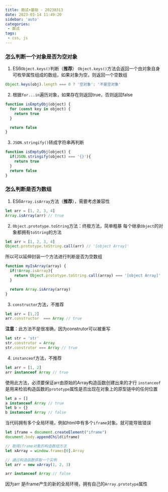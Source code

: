 ```yaml
---
title: 面试+基础 - 20230313
date: 2023-03-14 11:49:20
sidebar: 'auto'
categories: 
 - 面试
tags: 
 - css, js
---
```


### 怎么判断一个对象是否为空对象
1. ES6`Object.keys()`判断（**推荐**）
`Object.keys()`方法会返回一个由对象自身可枚举属性组成的数组，如果对象为空，则返回一个空数组
```JavaScript
Object.keys(obj).length === 0 ? '空对象': '不是空对象'
```

2. 根据`for...in`遍历对象，如果存在则返回true，否则返回false
```JavaScript
function isEmptyObj(object) {
  for (const key in object) {
    return true
  }

  return false
}
```

3. `JSON.stringify()`转成字符串再判断
```JavaScript
function isEmptyObj(object) {
  if(JSON.stringify(object) === '{}'){
    return true
  }
  return false
}
```

### 怎么判断是否为数组
1. ES6`Array.isArray`方法（**推荐**），需要考虑兼容性
```JavaScript
let arr = [1, 2, 3, 4]
Array.isArray(arr) // true
```

2. `Object.prototype.toString`方法：终极方法，简单粗暴
每个继承`Object`的对象都拥有`toString`的方法
```JavaScript
let arr = [1, 2, 3, 4]
Object.prototype.toString.call(arr) // '[object Array]'
```

所以可以延伸封装一个方法进行判断是否为空数组
```JavaScript
function myIsArray(array) {
  if(!Array.isArray){
    return Object.prototype.toString.call(array) === '[object Array]'
  }

  return Array.isArray(array)
}
```
3. `constructor`方法，不推荐
```JavaScript
let arr = [1,2]
arr.constructor  === Array // true
```

**注意**：此方法不是很准确，因为construtor可以被重写

```JavaScript
let str = 'str'
str.construtor = Array
str.construtor === Array // true
```

4. `instanceof`方法，不推荐
```JavaScript
let arr = [1, 2]
arr instanceof Array // true
```
使用此方法，必须要保证arr由原始的Array构造函数创建出来的才行
`instanceof`是用来检验构造函数的`prototype`属性是否出现在对象上的原型链中的任何位置
```JavaScript
let a = []
a instanceof Array // true 
let b = {}
b instanceof Array // false 
```

当代码拥有多个全局环境，例如html中有多个`iframe`对象。就可能导致错误

```JavaScript
let iframe = document.createElement("iframe")
document.body.appendChild(iframe)

// 取得iframe对象的构造数组方法
let xArray = window.frames[0].Array

// 通过构造函数获取一个实例
let arr = new xArray(1, 2, 3)

arr instanceof Array // false
```
因为arr 是iframe产生的新的全局环境，拥有自己的`Array.prototype`属性
